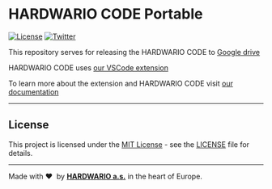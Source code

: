 # HARDWARIO CODE Portable

[![License](https://img.shields.io/github/license/hardwario/hardwario-code.svg)](https://github.com/hardwario/hardwario-code/blob/master/LICENSE)
[![Twitter](https://img.shields.io/twitter/follow/hardwario_en.svg?style=social&label=Follow)](https://twitter.com/hardwario_en)

This repository serves for releasing the HARDWARIO CODE to [Google drive](https://drive.google.com/drive/u/3/folders/1gC91vzSR0O1RONRX6LMJ8_ug1_UOikpt)

HARDWARIO CODE uses [our VSCode extension](https://github.com/hardwario/hardwario-tower-vscode-extension)

To learn more about the extension and HARDWARIO CODE visit [our documentation](https://tower.hardwario.com/en/latest/firmware/hardwario-code-tutorial/)

-----------------------------------------------------------------------------------------------------------

## License

This project is licensed under the [MIT License](https://opensource.org/licenses/MIT/) - see the [LICENSE](LICENSE) file for details.

---

Made with &#x2764;&nbsp; by [**HARDWARIO a.s.**](https://www.hardwario.com/) in the heart of Europe.